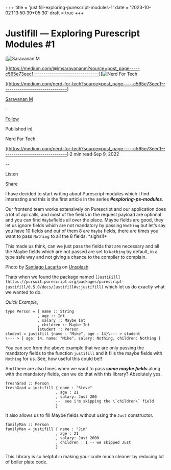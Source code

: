 +++
title = 'justifill-exploring-purescript-modules-1'
date = '2023-10-02T13:50:39+05:30'
draft = true 
+++

Justifill — Exploring Purescript Modules #1
===========================================

[![Saravanan M](https://miro.medium.com/v2/resize:fill:88:88/1*fSLksJqmsL7E-IcsJXHrkw.jpeg)

](https://medium.com/@imsaravananm?source=post_page-----c565e73eec1--------------------------------)[![Nerd For Tech](https://miro.medium.com/v2/resize:fill:48:48/1*53-lvCPnPV4sTOmvcITDxw.png)

](https://medium.com/nerd-for-tech?source=post_page-----c565e73eec1--------------------------------)

[Saravanan M](https://medium.com/@imsaravananm?source=post_page-----c565e73eec1--------------------------------)

·

[Follow](https://medium.com/m/signin?actionUrl=https%3A%2F%2Fmedium.com%2F_%2Fsubscribe%2Fuser%2F31a87164ab1a&operation=register&redirect=https%3A%2F%2Fmedium.com%2Fnerd-for-tech%2Fjustifill-exploring-purescript-modules-1-c565e73eec1&user=Saravanan+M&userId=31a87164ab1a&source=post_page-31a87164ab1a----c565e73eec1---------------------post_header-----------)

Published in[

Nerd For Tech

](https://medium.com/nerd-for-tech?source=post_page-----c565e73eec1--------------------------------)·2 min read·Sep 9, 2022

\--

Listen

Share

I have decided to start writing about Purescript modules which I find interesting and this is the first article in the series **_#exploring-ps-modules_**.

Our frontend team works extensively on Purescript and our application does a lot of api calls, and most of the fields in the request payload are optional and you can find `Maybe`fields all over the place. Maybe fields are good, they let us ignore fields which are not mandatory by passing `Nothing` but let’s say you have 10 fields and out of them 8 are `Maybe` fields, there are times you want to pass `Nothing` to all the 8 fields. \*sighs!!\*

This made us think, can we just pass the fields that are necessary and all the Maybe fields which are not passed are set to `Nothing` by default, in a type safe way and not giving a chance to the compiler to complain.

Photo by [Santiago Lacarta](https://unsplash.com/es/@lacarta?utm_source=unsplash&utm_medium=referral&utm_content=creditCopyText) on [Unsplash](https://unsplash.com/s/photos/fill?utm_source=unsplash&utm_medium=referral&utm_content=creditCopyText)

Thats when we found the package named `[JustiFill](https://pursuit.purescript.org/packages/purescript-justifill/0.5.0/docs/Justifill#v:justifill)` which let us do exactly what we wanted to do.

_Quick Example_,

```
type Person = { name :: String  
              , age :: Int  
              , salary :: Maybe Int  
              , children :: Maybe Int  
              }student :: Person  
student = justifill {name : "Mike", age : 14}\--- > student   
\--- > { age: 14, name: "Mike", salary: Nothing, children: Nothing }
```

You can see from the above example that we are only passing the mandatory fields to the function `justifill` and it fills the maybe fields with `Nothing` for us. See, how useful this could be!!

And there are also times when we want to pass **_some maybe fields_** along with the mandatory fields, can we do that with this library? Absolutely yes.

```
freshGrad :: Person  
freshGrad = justifill { name : "Steve"  
                      , age : 21  
                      , salary: Just 200  
                      --  see i'm skipping the \`children\` field  
                      }
```

It also allows us to fill Maybe fields without using the `Just` constructor.

```
familyMan :: Person  
familyMan = justifill { name : "Jim"  
                      , age : 21  
                      , salary: Just 2000  
                      , children : 1 -- we skipped Just   
                      }
```

This Library is so helpful in making your code much cleaner by reducing lot of boiler plate code.


